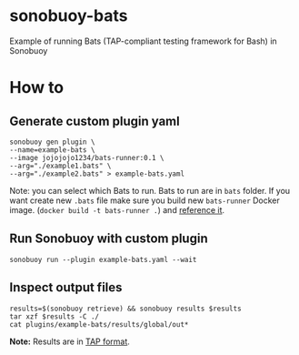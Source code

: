 # sonobuoy-bats
Example of running Bats (TAP-compliant testing framework for Bash) in Sonobuoy

# How to

## Generate custom plugin yaml

```
sonobuoy gen plugin \
--name=example-bats \
--image jojojojo1234/bats-runner:0.1 \
--arg="./example1.bats" \
--arg="./example2.bats" > example-bats.yaml
```

Note: you can select which Bats to run. Bats to run are in `bats` folder. If you want create new `.bats` file make sure you build new `bats-runner` Docker image. (`docker build -t bats-runner .`) and [reference it](#generate-custom-plugin-yaml).

## Run Sonobuoy with custom plugin

```
sonobuoy run --plugin example-bats.yaml --wait
```

## Inspect output files

```
results=$(sonobuoy retrieve) && sonobuoy results $results
tar xzf $results -C ./
cat plugins/example-bats/results/global/out*
```

**Note:** Results are in [TAP format](http://testanything.org).